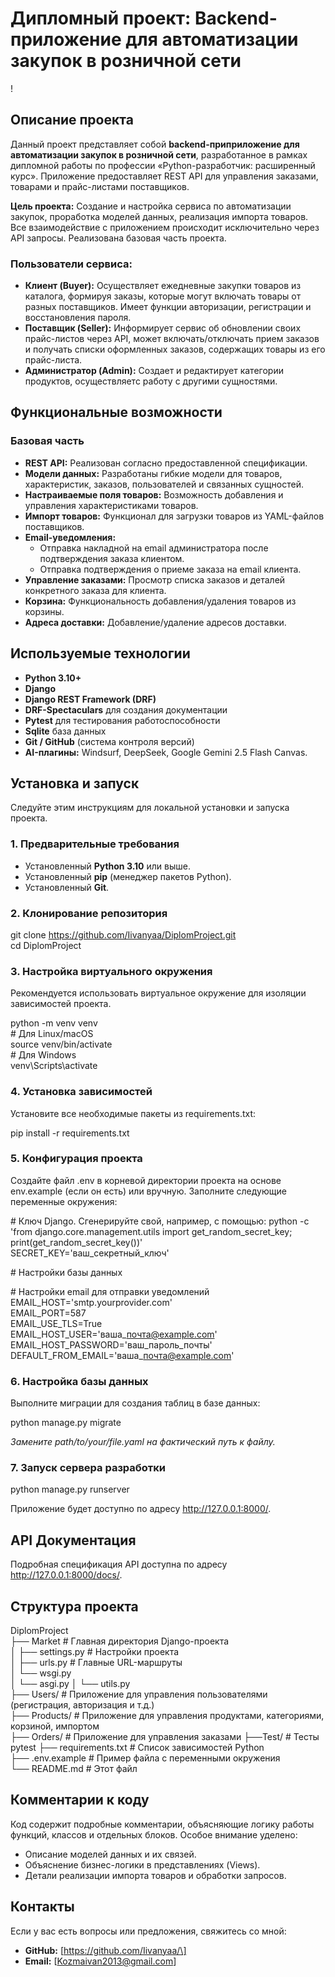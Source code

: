 # **Дипломный проект: Backend-приложение для автоматизации закупок в розничной сети**

\!

## **Описание проекта**

Данный проект представляет собой **backend-приприложение для автоматизации закупок в розничной сети**, разработанное в рамках дипломной работы по профессии «Python-разработчик: расширенный курс». Приложение предоставляет REST API для управления заказами, товарами и прайс-листами поставщиков.

**Цель проекта:** Создание и настройка сервиса по автоматизации закупок, проработка моделей данных, реализация импорта товаров.
Все взаимодействие с приложением происходит исключительно через API запросы.
Реализована базовая часть проекта.

### **Пользователи сервиса:**

* **Клиент (Buyer):** Осуществляет ежедневные закупки товаров из каталога, формируя заказы, которые могут включать товары от разных поставщиков. Имеет функции авторизации, регистрации и восстановления пароля.  
* **Поставщик (Seller):** Информирует сервис об обновлении своих прайс-листов через API, может включать/отключать прием заказов и получать списки оформленных заказов, содержащих товары из его прайс-листа.
* **Администратор (Admin):** Создает и редактирует категории продуктов, осуществляетс работу с другими сущностями.

## **Функциональные возможности**

### **Базовая часть**

* **REST API:** Реализован согласно предоставленной спецификации.  
* **Модели данных:** Разработаны гибкие модели для товаров, характеристик, заказов, пользователей и связанных сущностей.  
* **Настраиваемые поля товаров:** Возможность добавления и управления характеристиками товаров.  
* **Импорт товаров:** Функционал для загрузки товаров из YAML-файлов поставщиков.  
* **Email-уведомления:**  
  * Отправка накладной на email администратора после подтверждения заказа клиентом.  
  * Отправка подтверждения о приеме заказа на email клиента.  
* **Управление заказами:** Просмотр списка заказов и деталей конкретного заказа для клиента.  
* **Корзина:** Функциональность добавления/удаления товаров из корзины.  
* **Адреса доставки:** Добавление/удаление адресов доставки.


## **Используемые технологии**

* **Python 3.10+**  
* **Django**
* **Django REST Framework (DRF)**
* **DRF-Spectaculars** для создания документации
* **Pytest** для тестирования работоспособности 
* **Sqlite** база данных  
* **Git / GitHub** (система контроля версий)  
* **AI-плагины:** Windsurf, DeepSeek, Google Gemini 2.5 Flash Canvas.

## **Установка и запуск**

Следуйте этим инструкциям для локальной установки и запуска проекта.

### **1\. Предварительные требования**

* Установленный **Python 3.10** или выше.  
* Установленный **pip** (менеджер пакетов Python).  
* Установленный **Git**.  

### **2\. Клонирование репозитория**

git clone https://github.com/Iivanyaa/DiplomProject.git  
cd DiplomProject

### **3\. Настройка виртуального окружения**

Рекомендуется использовать виртуальное окружение для изоляции зависимостей проекта.

python \-m venv venv  
\# Для Linux/macOS  
source venv/bin/activate  
\# Для Windows  
venv\\Scripts\\activate

### **4\. Установка зависимостей**

Установите все необходимые пакеты из requirements.txt:

pip install \-r requirements.txt

### **5\. Конфигурация проекта**

Создайте файл .env в корневой директории проекта на основе env.example (если он есть) или вручную. Заполните следующие переменные окружения:

\# Ключ Django. Сгенерируйте свой, например, с помощью: python \-c 'from django.core.management.utils import get\_random\_secret\_key; print(get\_random\_secret\_key())'  
SECRET\_KEY='ваш\_секретный\_ключ'

\# Настройки базы данных

\# Настройки email для отправки уведомлений  
EMAIL\_HOST='smtp.yourprovider.com'  
EMAIL\_PORT=587  
EMAIL\_USE\_TLS=True  
EMAIL\_HOST\_USER='ваша\_почта@example.com'  
EMAIL\_HOST\_PASSWORD='ваш\_пароль\_почты'  
DEFAULT\_FROM\_EMAIL='ваша\_почта@example.com'


### **6\. Настройка базы данных**

Выполните миграции для создания таблиц в базе данных:

python manage.py migrate



*Замените path/to/your/file.yaml на фактический путь к файлу.*

### **7\. Запуск сервера разработки**

python manage.py runserver

Приложение будет доступно по адресу http://127.0.0.1:8000/.


## **API Документация**

Подробная спецификация API доступна по адресу http://127.0.0.1:8000/docs/.


## **Структура проекта**

DiplomProject  
├── Market        \# Главная директория Django-проекта  
│   ├── settings.py           \# Настройки проекта  
│   ├── urls.py               \# Главные URL-маршруты  
│   └── wsgi.py  
│   └── asgi.py 
│   └── utils.py  
├── Users/                    \# Приложение для управления пользователями (регистрация, авторизация и т.д.)  
├── Products/                 \# Приложение для управления продуктами, категориями, корзиной, импортом  
├── Orders/                   \# Приложение для управления заказами
├──Test/                      \# Тесты pytest
├── requirements.txt          \# Список зависимостей Python  
├── .env.example              \# Пример файла с переменными окружения  
└── README.md                 \# Этот файл  



## **Комментарии к коду**

Код содержит подробные комментарии, объясняющие логику работы функций, классов и отдельных блоков. Особое внимание уделено:

* Описание моделей данных и их связей.  
* Объяснение бизнес-логики в представлениях (Views).  
* Детали реализации импорта товаров и обработки запросов.  


## **Контакты**

Если у вас есть вопросы или предложения, свяжитесь со мной:

* **GitHub:** \[https://github.com/Iivanyaa/\]  
* **Email:** \[Kozmaivan2013@gmail.com\]
